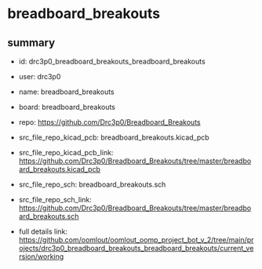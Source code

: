 # breadboard_breakouts
 
## summary 
* id: drc3p0_breadboard_breakouts_breadboard_breakouts
* user: drc3p0
* name: breadboard_breakouts
* board: breadboard_breakouts
* repo: https://github.com/Drc3p0/Breadboard_Breakouts
* src_file_repo_kicad_pcb: breadboard_breakouts.kicad_pcb
* src_file_repo_kicad_pcb_link: https://github.com/Drc3p0/Breadboard_Breakouts/tree/master/breadboard_breakouts.kicad_pcb


* src_file_repo_sch: breadboard_breakouts.sch
* src_file_repo_sch_link: https://github.com/Drc3p0/Breadboard_Breakouts/tree/master/breadboard_breakouts.sch
* full details link: https://github.com/oomlout/oomlout_oomp_project_bot_v_2/tree/main/projects/drc3p0_breadboard_breakouts_breadboard_breakouts/current_version/working  






